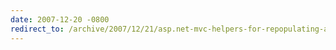 ```yaml
---
date: 2007-12-20 -0800
redirect_to: /archive/2007/12/21/asp.net-mvc-helpers-for-repopulating-a-form.aspx/
---
```

